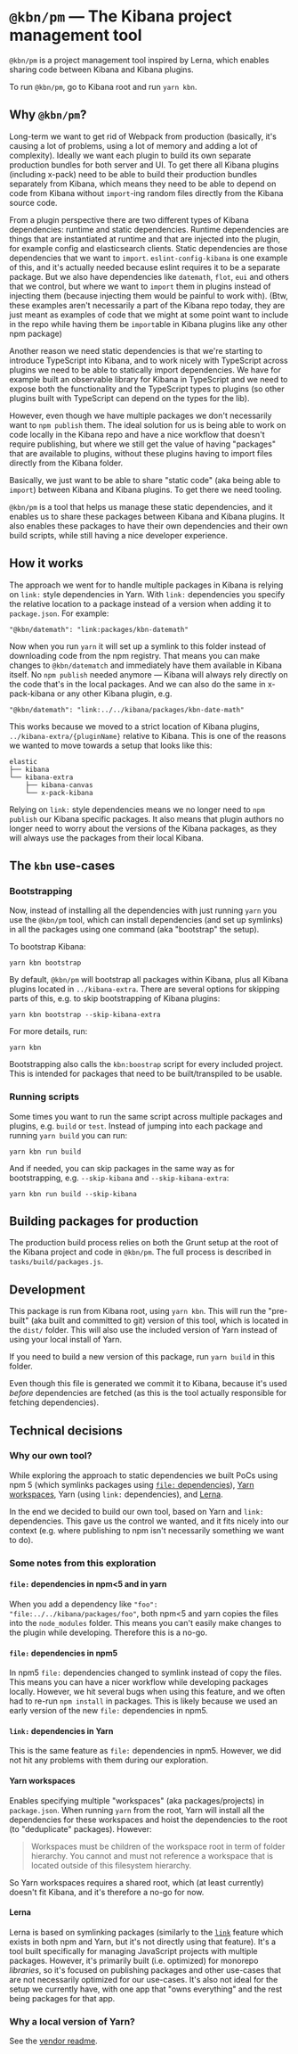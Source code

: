 # `@kbn/pm` — The Kibana project management tool

`@kbn/pm` is a project management tool inspired by Lerna, which enables sharing
code between Kibana and Kibana plugins.

To run `@kbn/pm`, go to Kibana root and run `yarn kbn`.

## Why `@kbn/pm`?

Long-term we want to get rid of Webpack from production (basically, it's causing
a lot of problems, using a lot of memory and adding a lot of complexity).
Ideally we want each plugin to build its own separate production bundles for
both server and UI. To get there all Kibana plugins (including x-pack) need to
be able to build their production bundles separately from Kibana, which means
they need to be able to depend on code from Kibana without `import`-ing random
files directly from the Kibana source code.

From a plugin perspective there are two different types of Kibana dependencies:
runtime and static dependencies. Runtime dependencies are things that are
instantiated at runtime and that are injected into the plugin, for example
config and elasticsearch clients. Static dependencies are those dependencies
that we want to `import`. `eslint-config-kibana` is one example of this, and
it's actually needed because eslint requires it to be a separate package. But we
also have dependencies like `datemath`, `flot`, `eui` and others that we
control, but where we want to `import` them in plugins instead of injecting them
(because injecting them would be painful to work with). (Btw, these examples
aren't necessarily a part of the Kibana repo today, they are just meant as
examples of code that we might at some point want to include in the repo while
having them be `import`able in Kibana plugins like any other npm package)

Another reason we need static dependencies is that we're starting to introduce
TypeScript into Kibana, and to work nicely with TypeScript across plugins we
need to be able to statically import dependencies. We have for example built an
observable library for Kibana in TypeScript and we need to expose both the
functionality and the TypeScript types to plugins (so other plugins built with
TypeScript can depend on the types for the lib).

However, even though we have multiple packages we don't necessarily want to
`npm publish` them. The ideal solution for us is being able to work on code
locally in the Kibana repo and have a nice workflow that doesn't require
publishing, but where we still get the value of having "packages" that are
available to plugins, without these plugins having to import files directly from
the Kibana folder.

Basically, we just want to be able to share "static code" (aka being able to
`import`) between Kibana and Kibana plugins. To get there we need tooling.

`@kbn/pm` is a tool that helps us manage these static dependencies, and it
enables us to share these packages between Kibana and Kibana plugins. It also
enables these packages to have their own dependencies and their own build
scripts, while still having a nice developer experience.

## How it works

The approach we went for to handle multiple packages in Kibana is relying on
`link:` style dependencies in Yarn. With `link:` dependencies you specify the
relative location to a package instead of a version when adding it to
`package.json`. For example:

```
"@kbn/datemath": "link:packages/kbn-datemath"
```

Now when you run `yarn` it will set up a symlink to this folder instead of
downloading code from the npm registry. That means you can make changes to
`@kbn/datematch` and immediately have them available in Kibana itself. No
`npm publish` needed anymore — Kibana will always rely directly on the code
that's in the local packages. And we can also do the same in x-pack-kibana or
any other Kibana plugin, e.g.

```
"@kbn/datemath": "link:../../kibana/packages/kbn-date-math"
```

This works because we moved to a strict location of Kibana plugins,
`../kibana-extra/{pluginName}` relative to Kibana. This is one of the reasons we
wanted to move towards a setup that looks like this:

```
elastic
├── kibana
└── kibana-extra
    ├── kibana-canvas
    └── x-pack-kibana
```

Relying on `link:` style dependencies means we no longer need to `npm publish`
our Kibana specific packages. It also means that plugin authors no longer need
to worry about the versions of the Kibana packages, as they will always use the
packages from their local Kibana.

## The `kbn` use-cases

### Bootstrapping

Now, instead of installing all the dependencies with just running `yarn` you use
the `@kbn/pm` tool, which can install dependencies (and set up symlinks) in
all the packages using one command (aka "bootstrap" the setup).

To bootstrap Kibana:

```
yarn kbn bootstrap
```

By default, `@kbn/pm` will bootstrap all packages within Kibana, plus all
Kibana plugins located in `../kibana-extra`. There are several options for
skipping parts of this, e.g. to skip bootstrapping of Kibana plugins:

```
yarn kbn bootstrap --skip-kibana-extra
```

For more details, run:

```
yarn kbn
```

Bootstrapping also calls the `kbn:boostrap` script for every included project.
This is intended for packages that need to be built/transpiled to be usable.

### Running scripts

Some times you want to run the same script across multiple packages and plugins,
e.g. `build` or `test`. Instead of jumping into each package and running
`yarn build` you can run:

```
yarn kbn run build
```

And if needed, you can skip packages in the same way as for bootstrapping, e.g.
`--skip-kibana` and `--skip-kibana-extra`:

```
yarn kbn run build --skip-kibana
```

## Building packages for production

The production build process relies on both the Grunt setup at the root of the
Kibana project and code in `@kbn/pm`. The full process is described in
`tasks/build/packages.js`.

## Development

This package is run from Kibana root, using `yarn kbn`. This will run the
"pre-built" (aka built and committed to git) version of this tool, which is
located in the `dist/` folder. This will also use the included version of Yarn
instead of using your local install of Yarn.

If you need to build a new version of this package, run `yarn build` in this
folder.

Even though this file is generated we commit it to Kibana, because it's used
_before_ dependencies are fetched (as this is the tool actually responsible for
fetching dependencies).

## Technical decisions

### Why our own tool?

While exploring the approach to static dependencies we built PoCs using npm 5
(which symlinks packages using [`file:` dependencies][npm5-file]), [Yarn
workspaces][yarn-workspaces], Yarn (using `link:` dependencies), and
[Lerna][lerna].

In the end we decided to build our own tool, based on Yarn and `link:`
dependencies. This gave us the control we wanted, and it fits nicely into our
context (e.g. where publishing to npm isn't necessarily something we want to
do).

### Some notes from this exploration

#### `file:` dependencies in npm<5 and in yarn

When you add a dependency like `"foo": "file:../../kibana/packages/foo"`, both
npm<5 and yarn copies the files into the `node_modules` folder. This means you
can't easily make changes to the plugin while developing. Therefore this is a
no-go.

#### `file:` dependencies in npm5

In npm5 `file:` dependencies changed to symlink instead of copy the files. This
means you can have a nicer workflow while developing packages locally. However,
we hit several bugs when using this feature, and we often had to re-run
`npm install` in packages. This is likely because we used an early version of
the new `file:` dependencies in npm5.

#### `link:` dependencies in Yarn

This is the same feature as `file:` dependencies in npm5. However, we did not
hit any problems with them during our exploration.

#### Yarn workspaces

Enables specifying multiple "workspaces" (aka packages/projects) in
`package.json`. When running `yarn` from the root, Yarn will install all the
dependencies for these workspaces and hoist the dependencies to the root (to
"deduplicate" packages). However:

> Workspaces must be children of the workspace root in term of folder hierarchy.
> You cannot and must not reference a workspace that is located outside of this
> filesystem hierarchy.

So Yarn workspaces requires a shared root, which (at least currently) doesn't
fit Kibana, and it's therefore a no-go for now.

#### Lerna

Lerna is based on symlinking packages (similarly to the [`link`][npm-link]
feature which exists in both npm and Yarn, but it's not directly using that
feature). It's a tool built specifically for managing JavaScript projects with
multiple packages. However, it's primarily built (i.e. optimized) for monorepo
_libraries_, so it's focused on publishing packages and other use-cases that are
not necessarily optimized for our use-cases. It's also not ideal for the setup
we currently have, with one app that "owns everything" and the rest being
packages for that app.

### Why a local version of Yarn?

See the [vendor readme](./vendor/README.md).

[npm-link]: https://docs.npmjs.com/cli/link
[npm5-file]: https://github.com/npm/npm/pull/15900
[yarn-workspaces]: https://yarnpkg.com/lang/en/docs/workspaces/
[lerna]: https://github.com/lerna/lerna

